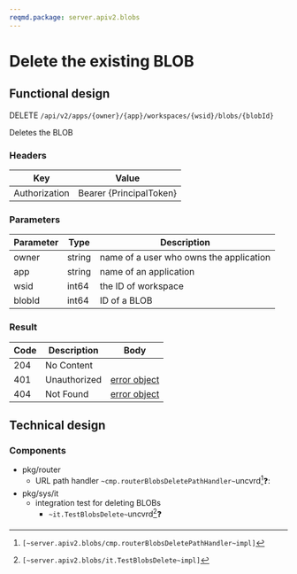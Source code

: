 ```yaml
---
reqmd.package: server.apiv2.blobs
---
```


# Delete the existing BLOB

## Functional design
DELETE `/api/v2/apps/{owner}/{app}/workspaces/{wsid}/blobs/{blobId}`

Deletes the BLOB

### Headers
| Key | Value |
| --- | --- |
| Authorization | Bearer {PrincipalToken} |

### Parameters
| Parameter | Type | Description |
| --- | --- | --- |
| owner | string | name of a user who owns the application |
| app | string | name of an application |
| wsid | int64 | the ID of workspace |
| blobId | int64 | ID of a BLOB

### Result
| Code | Description | Body |
| --- | --- | --- |
| 204 | No Content |  |
| 401 | Unauthorized | [error object](conventions.md#errors) |
| 404 | Not Found | [error object](conventions.md#errors) |

## Technical design
### Components
- pkg/router
  - URL path handler `~cmp.routerBlobsDeletePathHandler~`uncvrd[^1]❓:
- pkg/sys/it
    - integration test for deleting BLOBs
        - `~it.TestBlobsDelete~`uncvrd[^2]❓

[^1]: `[~server.apiv2.blobs/cmp.routerBlobsDeletePathHandler~impl]`
[^2]: `[~server.apiv2.blobs/it.TestBlobsDelete~impl]`
